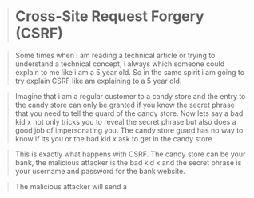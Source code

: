 


># Cross-Site Request Forgery (CSRF)

> Some times when i am reading a technical article or trying to understand a technical concept, i always which someone could explain to me like i am a 5 year old.
>So in the same spirit i am going to try explain CSRF like am explaining to a 5 year old.

> Imagine that i am a regular customer to a candy store and the entry to the candy store can only be granted if you know the secret phrase that you need to tell the guard of the candy store.
> Now lets say a bad kid x not only tricks you to reveal the secret phrase but also does a good job of impersonating you. The candy store guard has no way to know if its you or the bad kid x ask to get in the candy store.

>This is exactly what happens  with CSRF.  The candy  store can be your bank, the malicious attacker is the bad kid x and the secret phrase is your username and password for the bank website.

> The malicious attacker will send a 
<!--stackedit_data:
eyJoaXN0b3J5IjpbODgzMjgyMzldfQ==
-->